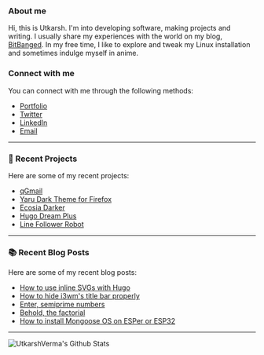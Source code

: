 ### About me
Hi, this is Utkarsh. I'm into developing software, making projects and writing. I usually share my experiences with the world on my blog, [BitBanged](https://bitbanged.com). In my free time, I like to explore and tweak my Linux installation and sometimes indulge myself in anime.

### Connect with me
You can connect with me through the following methods:
- [Portfolio](https://utkarshverma.github.io)
- [Twitter](https://twitter.com/UtkarshVerma_)
- [LinkedIn](https://linkedin.com/in/utkarshvermai)
- [Email](mailto:utkarshverma@protonmail.com)

---

### 📌 Recent Projects
Here are some of my recent projects:
<!-- PROJECTS:START -->
- [qGmail](https://github.com/UtkarshVerma/qgmail)
- [Yaru Dark Theme for Firefox](https://addons.mozilla.org/en-US/firefox/addon/yaru-dark-theme)
- [Ecosia Darker](https://github.com/UtkarshVerma/ecosia-darker)
- [Hugo Dream Plus](https://github.com/UtkarshVerma/hugo-dream-plus)
- [Line Follower Robot](https://github.com/TheProtoElectricEffect/LineFollower)
<!-- PROJECTS:END -->

---

### 📚 Recent Blog Posts
Here are some of my recent blog posts:
<!-- BLOG-POSTS:START -->
- [How to use inline SVGs with Hugo](https://bitbanged.com/posts/how-to-use-inline-svgs-with-hugo/)
- [How to hide i3wm's title bar properly](https://bitbanged.com/posts/how-to-hide-i3wms-title-bar-properly/)
- [Enter, semiprime numbers](https://bitbanged.com/posts/one-liners/enter-semiprime-numbers/)
- [Behold, the factorial](https://bitbanged.com/posts/one-liners/behold-the-factorial/)
- [How to install Mongoose OS on ESPer or ESP32](https://bitbanged.com/posts/how-to-install-mongoose-os-on-esp32-or-esper/)
<!-- BLOG-POSTS:END -->

---

<img align="left" alt="UtkarshVerma's Github Stats" src="https://github-readme-stats.vercel.app/api?username=utkarshverma&show_icons=true&hide_border=true" />
